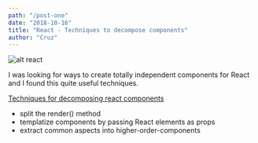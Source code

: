 ```yaml
---
path: "/post-one"
date: "2018-10-16"
title: "React - Techniques to decompose components"
author: "Cruz"
---
```


![alt react](https://cdn-images-1.medium.com/max/1600/1*VPTqgkQ2kebv5HGjkbiL8g.png)

I was looking for ways to create totally independent components for React and I found this quite useful techniques.

[Techniques for decomposing react components](https://medium.com/dailyjs/techniques-for-decomposing-react-components-e8a1081ef5da)

- split the render() method
- templatize components by passing React elements as props
- extract common aspects into higher-order-components

